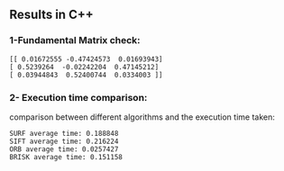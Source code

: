 ## Results in C++


### 1-Fundamental Matrix check:
```
[[ 0.01672555 -0.47424573  0.01693943]
[ 0.5239264  -0.02242204  0.47145212]
[ 0.03944843  0.52400744  0.0334003 ]]
```

### 2- Execution time comparison:
comparison between different algorithms and the execution time taken:

```
SURF average time: 0.188848
SIFT average time: 0.216224
ORB average time: 0.0257427
BRISK average time: 0.151158
```
